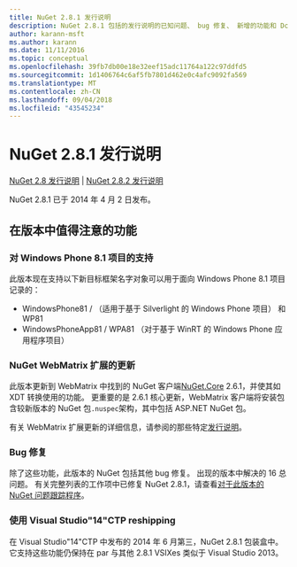 ```yaml
---
title: NuGet 2.8.1 发行说明
description: NuGet 2.8.1 包括的发行说明的已知问题、 bug 修复、 新增的功能和 Dcr。
author: karann-msft
ms.author: karann
ms.date: 11/11/2016
ms.topic: conceptual
ms.openlocfilehash: 39fb7db00e18e32eef15adc11764a122c97ddfd5
ms.sourcegitcommit: 1d1406764c6af5fb7801d462e0c4afc9092fa569
ms.translationtype: MT
ms.contentlocale: zh-CN
ms.lasthandoff: 09/04/2018
ms.locfileid: "43545234"
---
```

# <a name="nuget-281-release-notes"></a>NuGet 2.8.1 发行说明

[NuGet 2.8 发行说明](../release-notes/nuget-2.8.md) | [NuGet 2.8.2 发行说明](../release-notes/nuget-2.8.2.md)

NuGet 2.8.1 已于 2014 年 4 月 2 日发布。

## <a name="notable-features-in-the-release"></a>在版本中值得注意的功能

### <a name="support-for-windows-phone-81-projects"></a>对 Windows Phone 8.1 项目的支持
此版本现在支持以下新目标框架名字对象可以用于面向 Windows Phone 8.1 项目记录的：

* WindowsPhone81 / （适用于基于 Silverlight 的 Windows Phone 项目） 和 WP81
* WindowsPhoneApp81 / WPA81 （对于基于 WinRT 的 Windows Phone 应用程序项目）

### <a name="update-of-the-nuget-webmatrix-extension"></a>NuGet WebMatrix 扩展的更新
此版本更新到 WebMatrix 中找到的 NuGet 客户端[NuGet.Core](https://www.nuget.org/packages/Nuget.Core/2.6.1) 2.6.1，并使其如 XDT 转换使用的功能。 更重要的是 2.6.1 核心更新，WebMatrix 客户端将安装包含较新版本的 NuGet 包`.nuspec`架构，其中包括 ASP.NET NuGet 包。

有关 WebMatrix 扩展更新的详细信息，请参阅的那些特定[发行说明](../release-notes/nuget-2.6.1-for-WebMatrix.md)。

### <a name="bug-fixes"></a>Bug 修复
除了这些功能，此版本的 NuGet 包括其他 bug 修复。 出现的版本中解决的 16 总问题。 有关完整列表的工作项中已修复 NuGet 2.8.1，请查看[对于此版本的 NuGet 问题跟踪程序](https://nuget.codeplex.com/workitem/list/advanced?keyword=&status=All&type=All&priority=All&release=NuGet%202.8.1&assignedTo=All&component=All&sortField=LastUpdatedDate&sortDirection=Descending&page=0&reasonClosed=All)。

### <a name="reshipping-with-visual-studio-14-ctp"></a>使用 Visual Studio"14"CTP reshipping
在 Visual Studio"14"CTP 中发布的 2014 年 6 月第三，NuGet 2.8.1 包装盒中。 它支持这些功能仍保持在 par 与其他 2.8.1 VSIXes 类似于 Visual Studio 2013。
